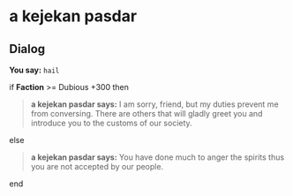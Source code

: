 # a kejekan pasdar


## Dialog

**You say:** `hail`



if **Faction** >= Dubious +300 then



>**a kejekan pasdar says:** I am sorry, friend, but my duties prevent me from conversing. There are others that will gladly greet you and introduce you to the customs of our society.


else



>**a kejekan pasdar says:** You have done much to anger the spirits thus you are not accepted by our people.

end